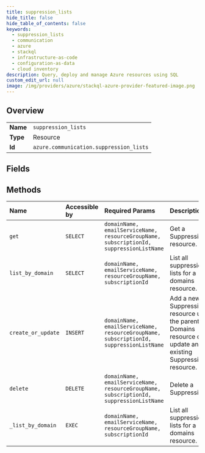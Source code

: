 ```yaml
---
title: suppression_lists
hide_title: false
hide_table_of_contents: false
keywords:
  - suppression_lists
  - communication
  - azure    
  - stackql
  - infrastructure-as-code
  - configuration-as-data
  - cloud inventory
description: Query, deploy and manage Azure resources using SQL
custom_edit_url: null
image: /img/providers/azure/stackql-azure-provider-featured-image.png
---
```

  
    

## Overview
<table><tbody>
<tr><td><b>Name</b></td><td><code>suppression_lists</code></td></tr>
<tr><td><b>Type</b></td><td>Resource</td></tr>
<tr><td><b>Id</b></td><td><code>azure.communication.suppression_lists</code></td></tr>
</tbody></table>

## Fields
## Methods
| Name | Accessible by | Required Params | Description |
|:-----|:--------------|:----------------|:------------|
| `get` | `SELECT` | `domainName, emailServiceName, resourceGroupName, subscriptionId, suppressionListName` | Get a SuppressionList resource. |
| `list_by_domain` | `SELECT` | `domainName, emailServiceName, resourceGroupName, subscriptionId` | List all suppression lists for a domains resource. |
| `create_or_update` | `INSERT` | `domainName, emailServiceName, resourceGroupName, subscriptionId, suppressionListName` | Add a new SuppressionList resource under the parent Domains resource or update an existing SuppressionList resource. |
| `delete` | `DELETE` | `domainName, emailServiceName, resourceGroupName, subscriptionId, suppressionListName` | Delete a SuppressionList. |
| `_list_by_domain` | `EXEC` | `domainName, emailServiceName, resourceGroupName, subscriptionId` | List all suppression lists for a domains resource. |
